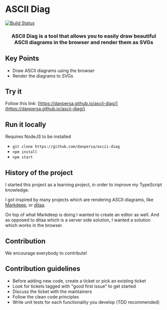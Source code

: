 # ASCII Diag

[![Build Status](https://travis-ci.org/danpersa/ascii-diag.svg?branch=master)](https://travis-ci.org/danpersa/ascii-diag)

<div align="center">
  <h3><strong>ASCII Diag</strong> is a tool that allows you to easily draw beautiful ASCII diagrams in the browser and render them as SVGs</h3>
</div>

## Key Points
 - Draw ASCII diagrams using the browser
 - Render the diagrams to SVGs

## Try it

Follow this link: [https://danpersa.github.io/ascii-diag/](https://danpersa.github.io/ascii-diag/)

## Run it locally

Requires NodeJS to be installed

- `git clone https://github.com/danpersa/ascii-diag`
- `npm install`
- `npm start`

## History of the project

I started this project as a learning project, in order to improve my TypeScript knowledge.

I got inspired by many projects which are rendering ASCII diagrams, like
[Markdeep](https://github.com/morgan3d/markdeep), or [ditaa](http://ditaa.sourceforge.net/).

On top of what Markdeep is doing I wanted to create an editor as well. And
as opposed to ditaa which is a server side solution, I wanted a solution which works in the browser.

## Contribution

We encourage everybody to contribute!

## Contribution guidelines

 - Before adding new code, create a ticket or pick an existing ticket
 - Look for tickets tagged with "good first issue" to get started
 - Discuss the ticket with the maintainers
 - Follow the clean code principles
 - Write unit tests for each functionality you develop (TDD recommended)
 